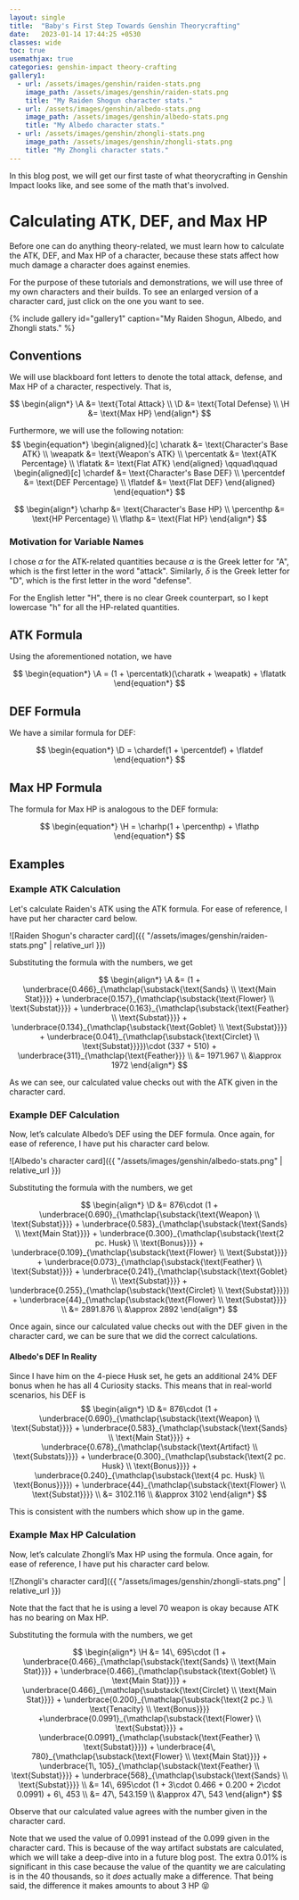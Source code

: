 ```yaml
---
layout: single
title:  "Baby's First Step Towards Genshin Theorycrafting"
date:   2023-01-14 17:44:25 +0530
classes: wide
toc: true
usemathjax: true
categories: genshin-impact theory-crafting
gallery1:
  - url: /assets/images/genshin/raiden-stats.png
    image_path: /assets/images/genshin/raiden-stats.png
    title: "My Raiden Shogun character stats."
  - url: /assets/images/genshin/albedo-stats.png
    image_path: /assets/images/genshin/albedo-stats.png
    title: "My Albedo character stats."
  - url: /assets/images/genshin/zhongli-stats.png
    image_path: /assets/images/genshin/zhongli-stats.png
    title: "My Zhongli character stats."
---
```


In this blog post, we will get our first taste of what theorycrafting in Genshin Impact looks like, and see some of the math that's involved.

$$
\newcommand{\A}{\mathbb{A}}
\newcommand{\D}{\mathbb{D}}
\newcommand{\H}{\mathbb{H}}
$$

$$
\newcommand{\charatk}{\alpha_{\text{char}}}
\newcommand{\weapatk}{\alpha_{\text{weap}}}
\newcommand{\percentatk}{\wp_{\scriptsize\text{ATK}}}
\newcommand{\flatatk}{\alpha_{\text{flat}}}
$$

$$
\newcommand{\chardef}{\delta_{\text{char}}}
\newcommand{\percentdef}{\wp_{\scriptsize\text{DEF}}}
\newcommand{\flatdef}{\delta_{\text{flat}}}
$$

$$
\newcommand{\charhp}{h_{\text{char}}}
\newcommand{\percenthp}{\wp_{\scriptsize\text{HP}}}
\newcommand{\flathp}{h_{\text{flat}}}
$$

# Calculating ATK, DEF, and Max HP

Before one can do anything theory-related, we must learn how to calculate the ATK, DEF, and Max HP of a character, because these stats affect how much damage a character does against enemies.

For the purpose of these tutorials and demonstrations, we will use three of my own characters and their builds. To see an enlarged version of a character card, just click on the one you want to see.

{% include gallery id="gallery1" caption="My Raiden Shogun, Albedo, and Zhongli stats." %}

## Conventions

We will use blackboard font letters to denote the total attack, defense, and Max HP of a character, respectively. That is,

$$
\begin{align*}
\A &= \text{Total Attack} \\
\D &= \text{Total Defense} \\
\H &= \text{Max HP}
\end{align*}
$$

Furthermore, we will use the following notation:
$$
\begin{equation*}
\begin{aligned}[c]
\charatk &= \text{Character's Base ATK} \\
\weapatk &= \text{Weapon's ATK} \\
\percentatk &= \text{ATK Percentage} \\
\flatatk &= \text{Flat ATK}
\end{aligned}
\qquad\qquad
\begin{aligned}[c]
\chardef &= \text{Character's Base DEF} \\
\percentdef &= \text{DEF Percentage} \\
\flatdef &= \text{Flat DEF}
\end{aligned}
\end{equation*}
$$

$$
\begin{align*}
\charhp &= \text{Character's Base HP} \\
\percenthp &= \text{HP Percentage} \\
\flathp &= \text{Flat HP}
\end{align*}
$$

### Motivation for Variable Names

I chose $\alpha$ for the ATK-related quantities because $\alpha$ is the Greek letter for "A", which is the first letter in the word "attack". Similarly, $\delta$ is the Greek letter for "D", which is the first letter in the word "defense".

For the English letter "H", there is no clear Greek counterpart, so I kept lowercase "h" for all the HP-related quantities.

## ATK Formula

Using the aforementioned notation, we have

$$
\begin{equation*}
\A = (1 + \percentatk)(\charatk + \weapatk) + \flatatk
\end{equation*}
$$

## DEF Formula

We have a similar formula for DEF:

$$
\begin{equation*}
\D = \chardef(1 + \percentdef) + \flatdef
\end{equation*}
$$

## Max HP Formula

The formula for Max HP is analogous to the DEF formula:

$$
\begin{equation*}
\H = \charhp(1 + \percenthp) + \flathp
\end{equation*}
$$

## Examples

### Example ATK Calculation

Let's calculate Raiden's ATK using the ATK formula. For ease of reference, I have put her character card below.

![Raiden Shogun's character card]({{ "/assets/images/genshin/raiden-stats.png" | relative_url }})

Substituting the formula with the numbers, we get

$$
\begin{align*}
\A &= (1 + \underbrace{0.466}_{\mathclap{\substack{\text{Sands} \\ \text{Main Stat}}}} + \underbrace{0.157}_{\mathclap{\substack{\text{Flower} \\ \text{Substat}}}} + \underbrace{0.163}_{\mathclap{\substack{\text{Feather} \\ \text{Substat}}}} + \underbrace{0.134}_{\mathclap{\substack{\text{Goblet} \\ \text{Substat}}}} + \underbrace{0.041}_{\mathclap{\substack{\text{Circlet} \\ \text{Substat}}}})\cdot (337 + 510) + \underbrace{311}_{\mathclap{\text{Feather}}} \\
&= 1971.967 \\
&\approx 1972
\end{align*}
$$

As we can see, our calculated value checks out with the ATK given in the character card.

### Example DEF Calculation

Now, let’s calculate Albedo’s DEF using the DEF formula. Once again, for ease of reference, I have put his character card below.

![Albedo's character card]({{ "/assets/images/genshin/albedo-stats.png" | relative_url }})

Substituting the formula with the numbers, we get

$$
\begin{align*}
\D &= 876\cdot (1 + \underbrace{0.690}_{\mathclap{\substack{\text{Weapon} \\ \text{Substat}}}} + \underbrace{0.583}_{\mathclap{\substack{\text{Sands} \\ \text{Main Stat}}}} + \underbrace{0.300}_{\mathclap{\substack{\text{2 pc. Husk} \\ \text{Bonus}}}} + \underbrace{0.109}_{\mathclap{\substack{\text{Flower} \\ \text{Substat}}}} + \underbrace{0.073}_{\mathclap{\substack{\text{Feather} \\ \text{Substat}}}} + \underbrace{0.241}_{\mathclap{\substack{\text{Goblet} \\ \text{Substat}}}} + \underbrace{0.255}_{\mathclap{\substack{\text{Circlet} \\ \text{Substat}}}}) + \underbrace{44}_{\mathclap{\substack{\text{Flower} \\ \text{Substat}}}} \\
&= 2891.876 \\
&\approx 2892
\end{align*}
$$

Once again, since our calculated value checks out with the DEF given in the character card, we can be sure that we did the correct calculations.

#### Albedo's DEF In Reality

Since I have him on the 4-piece Husk set, he gets an additional 24% DEF bonus when he has all 4 Curiosity stacks. This means that in real-world scenarios, his DEF is
$$
\begin{align*}
\D &= 876\cdot (1 + \underbrace{0.690}_{\mathclap{\substack{\text{Weapon} \\ \text{Substat}}}} + \underbrace{0.583}_{\mathclap{\substack{\text{Sands} \\ \text{Main Stat}}}} + \underbrace{0.678}_{\mathclap{\substack{\text{Artifact} \\ \text{Substats}}}} + \underbrace{0.300}_{\mathclap{\substack{\text{2 pc. Husk} \\ \text{Bonus}}}}  + \underbrace{0.240}_{\mathclap{\substack{\text{4 pc. Husk} \\ \text{Bonus}}}}) + \underbrace{44}_{\mathclap{\substack{\text{Flower} \\ \text{Substat}}}} \\
&= 3102.116 \\
&\approx 3102 
\end{align*}
$$

This is consistent with the numbers which show up in the game.

### Example Max HP Calculation

Now, let’s calculate Zhongli’s Max HP using the formula. Once again, for ease of reference, I have put his character card below.

![Zhongli's character card]({{ "/assets/images/genshin/zhongli-stats.png" | relative_url }})

Note that the fact that he is using a level 70 weapon is okay because ATK has no bearing on Max HP.

Substituting the formula with the numbers, we get

$$
\begin{align*}
\H &= 14\, 695\cdot (1 + \underbrace{0.466}_{\mathclap{\substack{\text{Sands} \\ \text{Main Stat}}}} + \underbrace{0.466}_{\mathclap{\substack{\text{Goblet} \\ \text{Main Stat}}}} + \underbrace{0.466}_{\mathclap{\substack{\text{Circlet} \\ \text{Main Stat}}}} + \underbrace{0.200}_{\mathclap{\substack{\text{2 pc.} \\ \text{Tenacity} \\ \text{Bonus}}}} +\underbrace{0.0991}_{\mathclap{\substack{\text{Flower} \\ \text{Substat}}}} + \underbrace{0.0991}_{\mathclap{\substack{\text{Feather} \\ \text{Substat}}}}) + \underbrace{4\, 780}_{\mathclap{\substack{\text{Flower} \\ \text{Main Stat}}}} + \underbrace{1\, 105}_{\mathclap{\substack{\text{Feather} \\ \text{Substat}}}} + \underbrace{568}_{\mathclap{\substack{\text{Sands} \\ \text{Substat}}}} \\
&= 14\, 695\cdot (1 + 3\cdot 0.466 + 0.200 + 2\cdot 0.0991) + 6\, 453 \\
&= 47\, 543.159 \\
&\approx 47\, 543
\end{align*}
$$

Observe that our calculated value agrees with the number given in the character card.

Note that we used the value of $0.0991$ instead of the $0.099$ given in the character card. This is because of the way artifact substats are calculated, which we will take a deep-dive into in a future blog post. The extra $0.01\%$ is significant in this case because the value of the quantity we are calculating is in the $40$ thousands, so it _does_ actually make a difference. That being said, the difference it makes amounts to about $3$ HP :stuck_out_tongue_closed_eyes:
